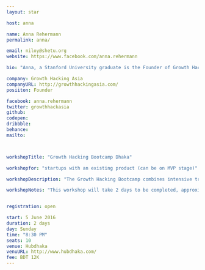```yaml
---
layout: star

host: anna

name: Anna Rehermann
permalink: anna/

email: niloy@shetu.org
website: https://www.facebook.com/anna.rehermann

bio: "Anna, a Stanford University graduate is the Founder of Growth Hacking Asia. Anna is a passionate serial entrepreneur with a strong background in Digital Marketing and Growth Hacking. Previously, she has worked with Rocket Internet and Team Europe Ventures (two leading global venture builders), to set up and maintain the complete range of digital marketing activities for some of their ventures and develop tactics to grow them quickly and sustainably."

company: Growth Hacking Asia
companyURL: http://growthhackingasia.com/
posiiton: Founder

facebook: anna.rehermann
twitter: growthhackasia
github:
codepen:
dribbble:
behance:
mailto:



workshopTitle: "Growth Hacking Bootcamp Dhaka"

workshopfor: "startups with an existing product (can be on MVP stage)"

workshopDescription: "The Growth Hacking Bootcamp combines intensive training sessions with hands-on execution, 1-on-1 guidance and mentorship from the region’s leading Growth Hackers. The program, designed for startup at an MVP or early-stage, is still focused on getting your first 10,000-29,999 users. By the end of the program, you will possess all the knowledge, tools and mindset to get your startup into a high-growth mode."

workshopNotes: "This workshop will take 2 days to be completed, approximately 8 hours per day. (5-6 June, 2016)"


registration: open

start: 5 June 2016
duration: 2 days
day: Sunday
time: "8:30 PM"
seats: 10
venue: Hubdhaka
venuURL: http://www.hubdhaka.com/
fee: BDT 12K
---
```

